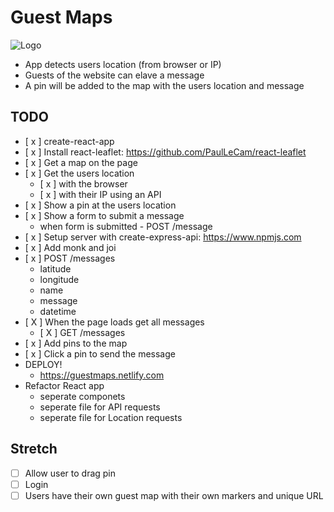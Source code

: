 # Guest Maps

![Logo](http://u.cubeupload.com/kikokiko/LogotypePrimary.png)

* App detects users location (from browser or IP)
* Guests of the website can elave a message
* A pin will be added to the map with the users location and message 

## TODO

* [ x ] create-react-app
* [ x ] Install react-leaflet: https://github.com/PaulLeCam/react-leaflet
* [ x ] Get a map on the page 
* [ x ] Get the users location
  * [ x ] with the browser
  * [ x ] with their IP using an API
* [ x ] Show a pin at the users location
* [ x ] Show a form to submit a message
  * when form is submitted - POST /message
* [ x ] Setup server with create-express-api: https://www.npmjs.com
* [ x ] Add monk and joi
* [ x ] POST /messages
  * latitude
  * longitude
  * name
  * message
  * datetime
* [ X ] When the page loads get all messages
  * [ X ] GET /messages
* [ x ] Add pins to the map
* [ x ] Click a pin to send the message
* DEPLOY! 
  * https://guestmaps.netlify.com
* Refactor React app
  * seperate componets
  * seperate file for API requests
  * seperate file for Location requests 

## Stretch
* [ ] Allow user to drag pin
* [ ] Login
* [ ] Users have their own guest map with their own markers and unique URL
